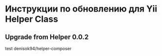 Инструкции по обновлению для Yii Helper Class
=========================================

Upgrade from Helper 0.0.2
-----------------------
test denisok94/helper-composer
